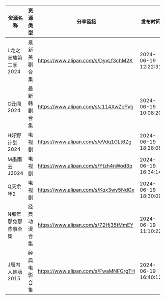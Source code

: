 | 资源名称         | 资源类型   | 分享链接                                 | 发布时间                |
| ------------ | ------ | ------------------------------------ | ------------------- |
| L龙之家族第二季2024 | 最新美剧合集 | https://www.alipan.com/s/DyvLf3chM2K | 2024-06-19 12:22:31 |
| C丑闻2024      | 最新韩剧合集 | https://www.alipan.com/s/J114XwZcFVg | 2024-06-19 10:08:20 |
| H好野计划2024    | 电视剧    | https://www.alipan.com/s/eVdq1GLt6Zg | 2024-06-19 18:28:08 |
| M墨雨云J2024    | 电视剧    | https://www.alipan.com/s/Ytzh4nWod3q | 2024-06-19 16:34:14 |
| Q庆余年2        | 电视剧    | https://www.alipan.com/s/Kqx3wy5NdGx | 2024-06-19 18:30:09 |
| N那年那兔那些事全集   | 经典动漫合集 | https://www.alipan.com/s/72Hj35tMmEY | 2024-06-19 11:10:22 |
| J局内人韩版2015   | 经典电影合集 | https://www.alipan.com/s/FwaMNFGrgTH | 2024-06-19 16:40:12 |
